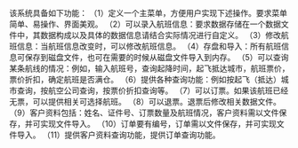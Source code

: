 该系统具备如下功能： 
（1）定义一个主菜单，方便用户实现下述操作。要求菜单简单、易操作、界面美观。 
（2）可以录入航班信息：要求数据存储在一个数据文件中，其数据构成以及具体的数据信息请结合实际情况进行自定义。 
（3）修改航班信息：当航班信息改变时，可以修改航班信息。 
（4）存盘和导入：所有航班信息可保存到磁盘文件，也可在需要的时候从磁盘文件导入到内存。 
（5）可以查询某条航线的情况：例如，输入航班号，查询起降时间，起飞抵达城市，航班票价，票价折扣，确定航班是否满仓。 
（6）提供各种查询功能：例如按起飞（抵达）城市查询，按航空公司查询，按票价折扣查询等。 
（7）可以订票。如果该航班已经无票，可以提供相关可选择航班。 
（8）可以退票。退票后修改相关数据文件。 
（9）客户资料包括：姓名、证件号、订票数量及航班情况，客户资料需以文件保存，并可实现文件导入。 
（10）订单要有编号，订单需以文件保存，并可实现文件导入。 
（11）提供客户资料查询功能，提供订单查询功能。

